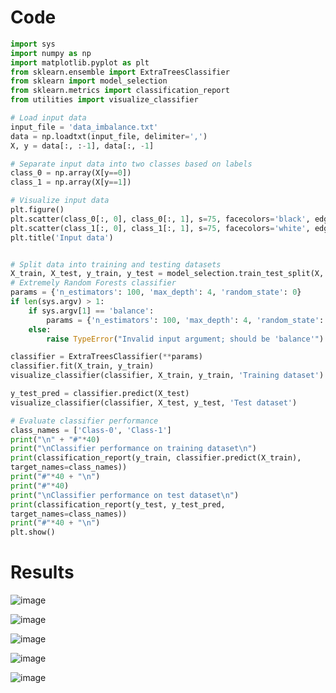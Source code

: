 # Code 
```py
import sys
import numpy as np
import matplotlib.pyplot as plt
from sklearn.ensemble import ExtraTreesClassifier
from sklearn import model_selection
from sklearn.metrics import classification_report
from utilities import visualize_classifier

# Load input data
input_file = 'data_imbalance.txt'
data = np.loadtxt(input_file, delimiter=',')
X, y = data[:, :-1], data[:, -1]

# Separate input data into two classes based on labels
class_0 = np.array(X[y==0])
class_1 = np.array(X[y==1])

# Visualize input data
plt.figure()
plt.scatter(class_0[:, 0], class_0[:, 1], s=75, facecolors='black', edgecolors='black', linewidth=1, marker='x')
plt.scatter(class_1[:, 0], class_1[:, 1], s=75, facecolors='white', edgecolors='black', linewidth=1, marker='o')
plt.title('Input data')


# Split data into training and testing datasets
X_train, X_test, y_train, y_test = model_selection.train_test_split(X, y, test_size=0.25, random_state=5)
# Extremely Random Forests classifier
params = {'n_estimators': 100, 'max_depth': 4, 'random_state': 0}
if len(sys.argv) > 1:
    if sys.argv[1] == 'balance':
        params = {'n_estimators': 100, 'max_depth': 4, 'random_state': 0, 'class_weight': 'balanced'}
    else:
        raise TypeError("Invalid input argument; should be 'balance'")

classifier = ExtraTreesClassifier(**params)
classifier.fit(X_train, y_train)
visualize_classifier(classifier, X_train, y_train, 'Training dataset')

y_test_pred = classifier.predict(X_test)
visualize_classifier(classifier, X_test, y_test, 'Test dataset')

# Evaluate classifier performance
class_names = ['Class-0', 'Class-1']
print("\n" + "#"*40)
print("\nClassifier performance on training dataset\n")
print(classification_report(y_train, classifier.predict(X_train),
target_names=class_names))
print("#"*40 + "\n")
print("#"*40)
print("\nClassifier performance on test dataset\n")
print(classification_report(y_test, y_test_pred,
target_names=class_names))
print("#"*40 + "\n")
plt.show()

```

# Results

![image](https://user-images.githubusercontent.com/84629235/150072595-a3b6b7d0-415a-40b2-9b4a-c16745d68be2.png)

![image](https://user-images.githubusercontent.com/84629235/150072613-683b30f4-2735-47bc-9ce3-963583e46315.png)

![image](https://user-images.githubusercontent.com/84629235/150072760-521cb730-cb6e-4b25-9b52-242ef56d7f6b.png)

![image](https://user-images.githubusercontent.com/84629235/150072659-bf7587e0-f2c6-445c-ac61-fbef83f20357.png)

![image](https://user-images.githubusercontent.com/84629235/150072820-82a4c313-8556-478f-9431-0fcde2cdc033.png)

